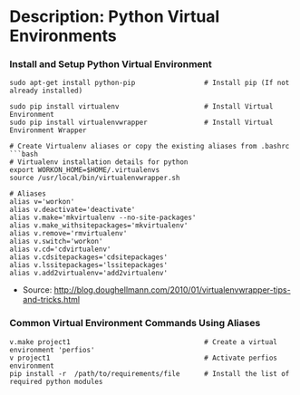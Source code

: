 # Description: Python Virtual Environments

### Install and Setup Python Virtual Environment
```
sudo apt-get install python-pip                 # Install pip (If not already installed)

sudo pip install virtualenv                     # Install Virtual Environment
sudo pip install virtualenvwrapper              # Install Virtual Environment Wrapper

# Create Virtualenv aliases or copy the existing aliases from .bashrc
```bash
# Virtualenv installation details for python
export WORKON_HOME=$HOME/.virtualenvs
source /usr/local/bin/virtualenvwrapper.sh

# Aliases
alias v='workon'
alias v.deactivate='deactivate'
alias v.make='mkvirtualenv --no-site-packages'
alias v.make_withsitepackages='mkvirtualenv'
alias v.remove='rmvirtualenv'
alias v.switch='workon'
alias v.cd='cdvirtualenv'
alias v.cdsitepackages='cdsitepackages'
alias v.lssitepackages='lssitepackages'
alias v.add2virtualenv='add2virtualenv'
```
* Source: http://blog.doughellmann.com/2010/01/virtualenvwrapper-tips-and-tricks.html

### Common Virtual Environment Commands Using Aliases
```
v.make project1                                 # Create a virtual environment 'perfios'
v project1                                      # Activate perfios environment
pip install -r  /path/to/requirements/file      # Install the list of required python modules
```
